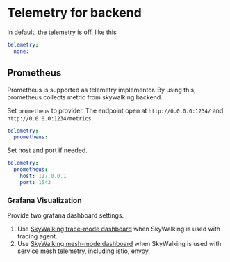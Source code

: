 # Telemetry for backend

In default, the telemetry is off, like this

```yaml
telemetry:
  none:
```

## Prometheus

Prometheus is supported as telemetry implementor. By using this, prometheus collects metric from skywalking backend.

Set `prometheus` to provider. The endpoint open at `http://0.0.0.0:1234/` and `http://0.0.0.0:1234/metrics`.

```yaml
telemetry:
  prometheus:
```

Set host and port if needed.

```yaml
telemetry:
  prometheus:
    host: 127.0.0.1
    port: 1543
```

### Grafana Visualization

Provide two grafana dashboard settings.

1. Use [SkyWalking trace-mode dashboard](telemetry/trace-mode-grafana.json) when SkyWalking is used with tracing agent.
1. Use [SkyWalking mesh-mode dashboard](telemetry/mesh-mode-grafana.json) when SkyWalking is used with service mesh
   telemetry, including istio, envoy. 